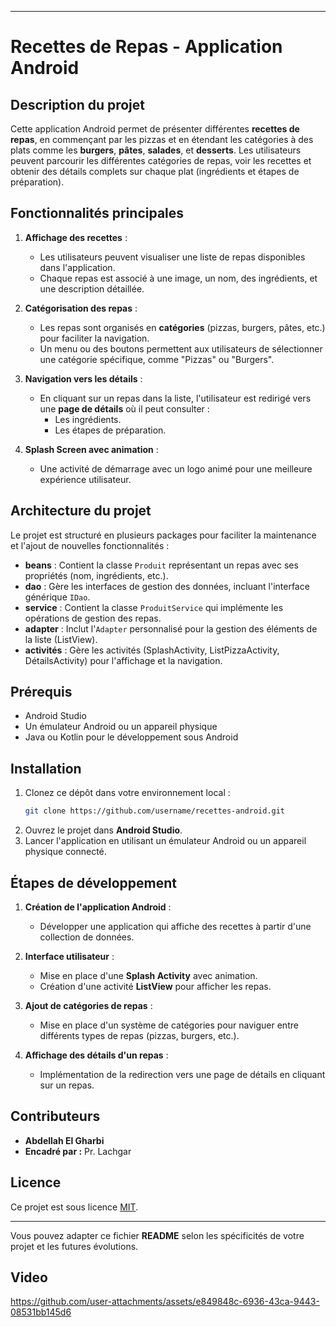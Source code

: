 

---

# **Recettes de Repas - Application Android**

## **Description du projet**
Cette application Android permet de présenter différentes **recettes de repas**, en commençant par les pizzas et en étendant les catégories à des plats comme les **burgers**, **pâtes**, **salades**, et **desserts**. Les utilisateurs peuvent parcourir les différentes catégories de repas, voir les recettes et obtenir des détails complets sur chaque plat (ingrédients et étapes de préparation).

## **Fonctionnalités principales**
1. **Affichage des recettes** : 
   - Les utilisateurs peuvent visualiser une liste de repas disponibles dans l'application.
   - Chaque repas est associé à une image, un nom, des ingrédients, et une description détaillée.
   
2. **Catégorisation des repas** :
   - Les repas sont organisés en **catégories** (pizzas, burgers, pâtes, etc.) pour faciliter la navigation.
   - Un menu ou des boutons permettent aux utilisateurs de sélectionner une catégorie spécifique, comme "Pizzas" ou "Burgers".
   
3. **Navigation vers les détails** :
   - En cliquant sur un repas dans la liste, l'utilisateur est redirigé vers une **page de détails** où il peut consulter :
     - Les ingrédients.
     - Les étapes de préparation.
   
4. **Splash Screen avec animation** :
   - Une activité de démarrage avec un logo animé pour une meilleure expérience utilisateur.

## **Architecture du projet**
Le projet est structuré en plusieurs packages pour faciliter la maintenance et l'ajout de nouvelles fonctionnalités :
- **beans** : Contient la classe `Produit` représentant un repas avec ses propriétés (nom, ingrédients, etc.).
- **dao** : Gère les interfaces de gestion des données, incluant l'interface générique `IDao`.
- **service** : Contient la classe `ProduitService` qui implémente les opérations de gestion des repas.
- **adapter** : Inclut l'`Adapter` personnalisé pour la gestion des éléments de la liste (ListView).
- **activités** : Gère les activités (SplashActivity, ListPizzaActivity, DétailsActivity) pour l'affichage et la navigation.

## **Prérequis**
- Android Studio
- Un émulateur Android ou un appareil physique
- Java ou Kotlin pour le développement sous Android

## **Installation**
1. Clonez ce dépôt dans votre environnement local :
   ```bash
   git clone https://github.com/username/recettes-android.git
   ```
2. Ouvrez le projet dans **Android Studio**.
3. Lancer l'application en utilisant un émulateur Android ou un appareil physique connecté.

## **Étapes de développement**
1. **Création de l'application Android** :
   - Développer une application qui affiche des recettes à partir d'une collection de données.
   
2. **Interface utilisateur** :
   - Mise en place d'une **Splash Activity** avec animation.
   - Création d'une activité **ListView** pour afficher les repas.

3. **Ajout de catégories de repas** :
   - Mise en place d'un système de catégories pour naviguer entre différents types de repas (pizzas, burgers, etc.).
   
4. **Affichage des détails d'un repas** :
   - Implémentation de la redirection vers une page de détails en cliquant sur un repas.

## **Contributeurs**
- **Abdellah El Gharbi**
- **Encadré par :** Pr. Lachgar

## **Licence**
Ce projet est sous licence [MIT](LICENSE).

---

Vous pouvez adapter ce fichier **README** selon les spécificités de votre projet et les futures évolutions.

## **Video**
https://github.com/user-attachments/assets/e849848c-6936-43ca-9443-08531bb145d6






